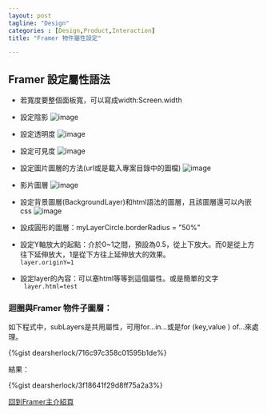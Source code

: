 ```yaml
---
layout: post
tagline: "Design"
categories : [Design,Product,Interaction]
title: "Framer 物件屬性設定"

---
```

## Framer 設定屬性語法
- 若寬度要整個面板寬，可以寫成width:Screen.width
- 設定陰影
![image](https://farm1.staticflickr.com/736/23669576995_fa94c095b3_o.png)

- 設定透明度
![image](https://farm1.staticflickr.com/580/23643529916_c5aa562c0b_o.png)
- 設定可見度
![image](https://farm6.staticflickr.com/5835/23301667159_0d90ce3912_o.png)

- 設定圖片圖層的方法(url或是載入專案目錄中的圖檔)
![image](https://farm1.staticflickr.com/704/23042731203_5a0dd0767c_o.png)

- 影片圖層
![image](https://farm1.staticflickr.com/665/23587397141_ec285a386b_o.png)

- 設定背景圖層(BackgroundLayer)和html語法的圖層，且該圖層還可以內嵌css
![image](https://farm6.staticflickr.com/5728/23301952939_82a935147f_o.png)

- 設成圓形的圖層：myLayerCircle.borderRadius = "50%"

- 設定Y軸放大的起點：介於0~1之間，預設為0.5，從上下放大。而0是從上方往下延伸放大，1是從下方往上延伸放大的效果。  
  `layer.originY=1
 ` 

- 設定layer的內容：可以塞html等等到這個屬性。或是簡單的文字  
`
layer.html=test`
 

### 迴圈與Framer 物件子圖層：
如下程式中，subLayers是共用屬性，可用for...in...或是for (key,value ) of...來處理。

{%gist dearsherlock/716c97c358c01595b1de%}

結果：

{%gist dearsherlock/3f18641f29d8ff75a2a3%}



[回到Framer主介紹頁](../why_prototype)
